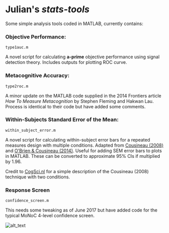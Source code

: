 # Julian's *stats-tools*
Some simple analysis tools coded in MATLAB, currently contains:

### **Objective Performance**: 
`type1auc.m`

A novel script for calculating **a-prime** objective performance using signal detection theory. Includes outputs for plotting ROC curve.

### **Metacognitive Accuracy**: 
`type2roc.m` 

A minor update on the MATLAB code supplied in the 2014 Frontiers article *How To Measure Metacognition* by Stephen Fleming and Hakwan Lau. Process is identical to their code but have added some comments.  

### **Within-Subjects Standard Error of the Mean**: 
`within_subject_error.m`

A novel script for calculating within-subject error bars for a repeated measures design with multiple conditions. Adapted from [Cousineau (2008)](http://www.tqmp.org/RegularArticles/vol01-1/p042/p042.pdf) and [O'Brien & Cousineau (2014)](https://doaj.org/article/f4ebea6750c94e34b65319ad093b57a1). Useful for adding SEM error bars to plots in MATLAB. These can be converted to approximate 95% CIs if multiplied by 1.96. 

Credit to [CogSci.nl](http://www.cogsci.nl/blog/tutorials/156-an-easy-way-to-create-graphs-with-within-subject-error-bars) for a simple description of the Cousineau (2008) technique with two conditions.  

### **Response Screen**
`confidence_screen.m`

This needs some tweaking as of June 2017 but have added code for the typical MoNoC 4-level confidence screen. 

![alt_text][avatar]

[avatar]: https://avatars0.githubusercontent.com/u/18410581?v=3&s=96 "Yup, there's some text here"
